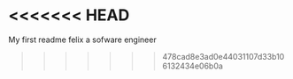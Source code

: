 <<<<<<< HEAD
=======
My first readme
felix a sofware engineer
>>>>>>> 478cad8e3ad0e44031107d33b106132434e06b0a
